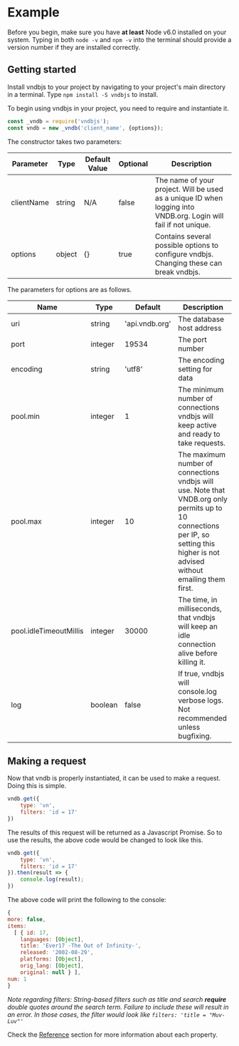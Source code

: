 # Example

Before you begin, make sure you have **at least** Node v6.0 installed on your system.  Typing in both `node -v` and `npm -v` into the terminal should provide a version number if they are installed correctly.  

## Getting started

Install vndbjs to your project by navigating to your project's main directory in a terminal.  Type `npm install -S vndbjs` to install.  

To begin using vndbjs in your project, you need to require and instantiate it.  

```js
const _vndb = require('vndbjs');
const vndb = new _vndb('client_name', {options});
```

The constructor takes two parameters:

| Parameter | Type | Default Value | Optional | Description |
|-----|-----|-----|-----|-----|
| clientName | string | N/A | false | The name of your project.  Will be used as a unique ID when logging into VNDB.org.  Login will fail if not unique. |
| options | object | {} | true | Contains several possible options to configure vndbjs.  Changing these can break vndbjs. |

The parameters for options are as follows. 

| Name | Type | Default | Description |
|-----|-----|-----|-----|
| uri | string | 'api.vndb.org' | The database host address |
| port | integer | 19534 | The port number |
| encoding | string | 'utf8' | The encoding setting for data |
| pool.min | integer | 1 | The minimum number of connections vndbjs will keep active and ready to take requests. |
| pool.max | integer | 10 | The maximum number of connections vndbjs will use.  Note that VNDB.org only permits up to 10 connections per IP, so setting this higher is not advised without emailing them first. |
| pool.idleTimeoutMillis | integer | 30000 | The time, in milliseconds, that vndbjs will keep an idle connection alive before killing it.   |
| log | boolean | false | If true, vndbjs will console.log verbose logs.  Not recommended unless bugfixing. |

## Making a request

Now that vndb is properly instantiated, it can be used to make a request.  Doing this is simple.

```js
vndb.get({
    type: 'vn',
    filters: 'id = 17'
})
```

The results of this request will be returned as a Javascript Promise.  So to use the results, the above code would be changed to look like this.

```js
vndb.get({
    type: 'vn',
    filters: 'id = 17'
}).then(result => {
    console.log(result);
})
```

The above code will print the following to the console:

```js
{ 
more: false,
items:
  [ { id: 17,
    languages: [Object],
    title: 'Ever17 -The Out of Infinity-',
    released: '2002-08-29',
    platforms: [Object],
    orig_lang: [Object],
    original: null } ],
num: 1 
}
```

*Note regarding filters: String-based filters such as title and search **require** double quotes around the search term.  Failure to include these will result in an error.  In those cases, the filter would look like `filters: 'title = "Muv-Luv"'`*

Check the [Reference](get.md) section for more information about each property.
